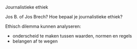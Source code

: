 Journalistieke ethiek

Jos B. of Jos Brech?
Hoe bepaal je journalistieke ethiek?

Ethisch dilemma kunnen analyseren:
- onderscheid te maken tussen waarden, normen en regels
- belangen af te wegen


